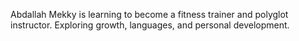 Abdallah Mekky is learning to become a fitness trainer and polyglot instructor. Exploring growth, languages, and personal development.
